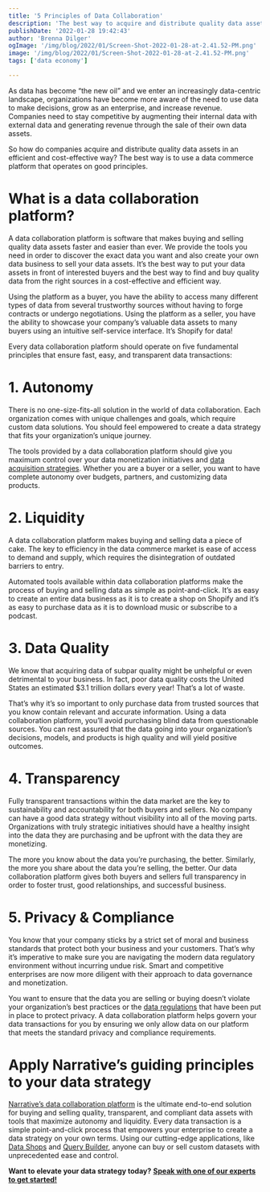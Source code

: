 ```yaml
---
title: '5 Principles of Data Collaboration'
description: 'The best way to acquire and distribute quality data assets in an efficient and cost-effective way is through a data commerce platform that operates on these 5 principles. '
publishDate: '2022-01-28 19:42:43'
author: 'Brenna Dilger'
ogImage: '/img/blog/2022/01/Screen-Shot-2022-01-28-at-2.41.52-PM.png'
image: '/img/blog/2022/01/Screen-Shot-2022-01-28-at-2.41.52-PM.png'
tags: ['data economy']

---
```

As data has become “the new oil” and we enter an increasingly data-centric landscape, organizations have become more aware of the need to use data to make decisions, grow as an enterprise, and increase revenue. Companies need to stay competitive by augmenting their internal data with external data and generating revenue through the sale of their own data assets.

So how do companies acquire and distribute quality data assets in an efficient and cost-effective way? The best way is to use a data commerce platform that operates on good principles.

**What is a data collaboration platform?**
==========================================

A data collaboration platform is software that makes buying and selling quality data assets faster and easier than ever. We provide the tools you need in order to discover the exact data you want and also create your own data business to sell your data assets. It’s the best way to put your data assets in front of interested buyers and the best way to find and buy quality data from the right sources in a cost-effective and efficient way.

Using the platform as a buyer, you have the ability to access many different types of data from several trustworthy sources without having to forge contracts or undergo negotiations. Using the platform as a seller, you have the ability to showcase your company’s valuable data assets to many buyers using an intuitive self-service interface. It’s Shopify for data!

Every data collaboration platform should operate on five fundamental principles that ensure fast, easy, and transparent data transactions:

**1\. Autonomy** 
=================

There is no one-size-fits-all solution in the world of data collaboration. Each organization comes with unique challenges and goals, which require custom data solutions. You should feel empowered to create a data strategy that fits your organization’s unique journey.

The tools provided by a data collaboration platform should give you maximum control over your data monetization initiatives and [data acquisition strategies](https://blog.narrative.io/building-a-data-acquisition-strategy-for-2022). Whether you are a buyer or a seller, you want to have complete autonomy over budgets, partners, and customizing data products. 

**2\. Liquidity** 
==================

A data collaboration platform makes buying and selling data a piece of cake. The key to efficiency in the data commerce market is ease of access to demand and supply, which requires the disintegration of outdated barriers to entry. 

Automated tools available within data collaboration platforms make the process of buying and selling data as simple as point-and-click. It’s as easy to create an entire data business as it is to create a shop on Shopify and it’s as easy to purchase data as it is to download music or subscribe to a podcast. 

**3\. Data Quality**
====================

We know that acquiring data of subpar quality might be unhelpful or even detrimental to your business. In fact, poor data quality costs the United States an estimated $3.1 trillion dollars every year! That’s a lot of waste. 

That’s why it’s so important to only purchase data from trusted sources that you know contain relevant and accurate information. Using a data collaboration platform, you’ll avoid purchasing blind data from questionable sources. You can rest assured that the data going into your organization’s decisions, models, and products is high quality and will yield positive outcomes.

**4\. Transparency** 
=====================

Fully transparent transactions within the data market are the key to sustainability and accountability for both buyers and sellers. No company can have a good data strategy without visibility into all of the moving parts. Organizations with truly strategic initiatives should have a healthy insight into the data they are purchasing and be upfront with the data they are monetizing. 

The more you know about the data you’re purchasing, the better. Similarly, the more you share about the data you’re selling, the better. Our data collaboration platform gives both buyers and sellers full transparency in order to foster trust, good relationships, and successful business.

**5\. Privacy & Compliance**
============================

You know that your company sticks by a strict set of moral and business standards that protect both your business and your customers. That’s why it’s imperative to make sure you are navigating the modern data regulatory environment without incurring undue risk. Smart and competitive enterprises are now more diligent with their approach to data governance and monetization. 

You want to ensure that the data you are selling or buying doesn’t violate your organization’s best practices or the [data regulations](https://kb.narrative.io/regulations-compliance-privacy) that have been put in place to protect privacy. A data collaboration platform helps govern your data transactions for you by ensuring we only allow data on our platform that meets the standard privacy and compliance requirements. 

**Apply Narrative’s guiding principles to your data strategy**
==============================================================

[Narrative’s data collaboration platform](/faq/what-is-data-collaboration) is the ultimate end-to-end solution for buying and selling quality, transparent, and compliant data assets with tools that maximize autonomy and liquidity. Every data transaction is a simple point-and-click process that empowers your enterprise to create a data strategy on your own terms. Using our cutting-edge applications, like [Data Shops](https://www.narrative.io/data-shops) and [Query Builder](/products/query-builder), anyone can buy or sell custom datasets with unprecedented ease and control.

**Want to elevate your data strategy today?** [**Speak with one of our experts to get started!**](/contact?hsCtaTracking=e08f0c95-7f48-4f72-9447-dfc519a8f306%7C13036f93-4774-432c-a24e-67f517ec4034)

